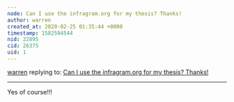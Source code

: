 ```yaml
---
node: Can I use the infragram.org for my thesis? Thanks!
author: warren
created_at: 2020-02-25 01:35:44 +0000
timestamp: 1582594544
nid: 22895
cid: 26375
uid: 1
---
```




[warren](../profile/warren) replying to: [Can I use the infragram.org for my thesis? Thanks!](../notes/tooooopher05/02-22-2020/can-i-use-the-infragram-org-for-my-thesis-thanks)

----
Yes of course!!!